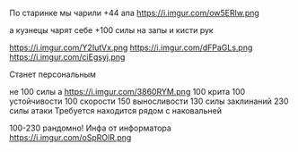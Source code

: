 
По старинке мы чарили +44 апа
https://i.imgur.com/ow5ERlw.png

а кузнецы чарят себе +100 силы на запы и кисти рук

https://i.imgur.com/Y2IutVx.png
https://i.imgur.com/dFPaGLs.png
https://i.imgur.com/ciEgsyj.png

Станет персональным

не 100 силы а 
https://i.imgur.com/3860RYM.png
100 крита 100 устойчивости
100 скорости
150 выносливости
130 силы заклинаний
230 силы атаки
Требуется находится рядом с наковальней

100-230 рандомно! Инфа от информатора
https://i.imgur.com/oSpROlR.png